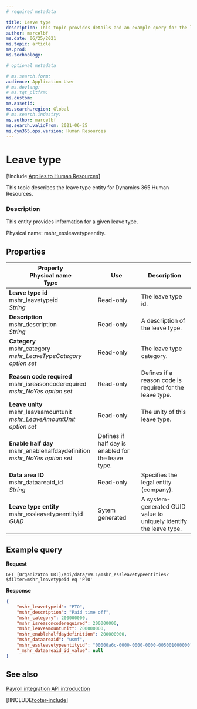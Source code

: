 ```yaml
---
# required metadata

title: Leave type
description: This topic provides details and an example query for the leave type entity in Dynamics 365 Human Resources.
author: marcelbf
ms.date: 06/25/2021
ms.topic: article
ms.prod: 
ms.technology: 

# optional metadata

# ms.search.form: 
audience: Application User
# ms.devlang: 
# ms.tgt_pltfrm: 
ms.custom: 
ms.assetid: 
ms.search.region: Global
# ms.search.industry: 
ms.author: marcelbf
ms.search.validFrom: 2021-06-25
ms.dyn365.ops.version: Human Resources
---
```


# Leave type

[!include [Applies to Human Resources](../includes/applies-to-hr.md)]

This topic describes the leave type entity for Dynamics 365 Human Resources.

### Description

This entity provides information for a given leave type.

Physical name: mshr_essleavetypeentity.

## Properties

| Property</br>**Physical name**</br>***Type*** | Use | Description |
| --- | --- | --- |
| **Leave type id**</br>mshr_leavetypeid</br>*String* | Read-only | The leave type id. |
| **Description**</br>mshr_description</br>*String* | Read-only | A description of the leave type. |
| **Category**</br>mshr_category</br>*mshr_LeaveTypeCategory option set* | Read-only | The leave type category. |
| **Reason code required**</br>mshr_isreasoncoderequired</br>*mshr_NoYes option set* | Read-only | Defines if a reason code is required for the leave type. |
| **Leave unity**</br>mshr_leaveamountunit</br>*mshr_LeaveAmountUnit option set* | Read-only | The unity of this leave type. |
| **Enable half day**</br>mshr_enablehalfdaydefinition</br>*mshr_NoYes option set* | Defines if half day is enabled for the leave type. |
| **Data area ID**</br>mshr_dataareaid_id</br>*String* | Read-only | Specifies the legal entity (company). |
| **Leave type entity**</br>mshr_essleavetypeentityid</br>*GUID* | Sytem generated | A system-generated GUID value to uniquely identify the leave type. |

## Example query

**Request**

```http
GET [Organizaton URI]/api/data/v9.1/mshr_essleavetypeentities?$filter=mshr_leavetypeid eq 'PTO'
```

**Response**

```json
{
    "mshr_leavetypeid": "PTO",
    "mshr_description": "Paid time off",
    "mshr_category": 200000000,
    "mshr_isreasoncoderequired": 200000000,
    "mshr_leaveamountunit": 200000000,
    "mshr_enablehalfdaydefinition": 200000000,
    "mshr_dataareaid": "usmf",
    "mshr_essleavetypeentityid": "00000a6c-0000-0000-0000-005001000000",
    "_mshr_dataareaid_id_value": null
}
```

## See also

[Payroll integration API introduction](hr-admin-integration-payroll-api-introduction.md)

[!INCLUDE[footer-include](../includes/footer-banner.md)]
